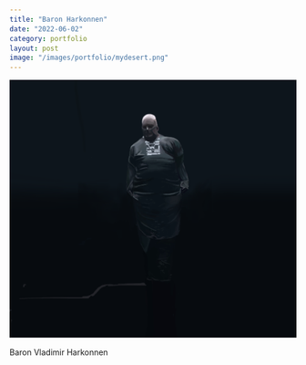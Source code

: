 ```yaml
---
title: "Baron Harkonnen"
date: "2022-06-02"
category: portfolio
layout: post
image: "/images/portfolio/mydesert.png"
---
```


<p align="center">
<img src='/images/portfolio/mydesert.png', alt="Baron">
</p>

<p>Baron Vladimir Harkonnen</p>

